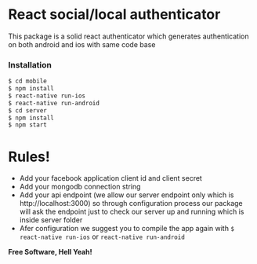 # React social/local authenticator

This package is a solid react authenticator which generates authentication on both android and ios with same code base
### Installation
```sh
$ cd mobile
$ npm install
$ react-native run-ios
$ react-native run-android
$ cd server
$ npm install
$ npm start
```
# Rules!

  - Add your facebook application client id and client secret
  - Add your mongodb connection string
  - Add your api endpoint (we allow our server endpoint only which is http://localhost:3000) so through configuration process our package will ask the endpoint just to check our server up and running which is inside server folder
  - Afer configuration we suggest you to compile the app again with ```` $ react-native run-ios ```` or ```react-native run-android ```

**Free Software, Hell Yeah!**
